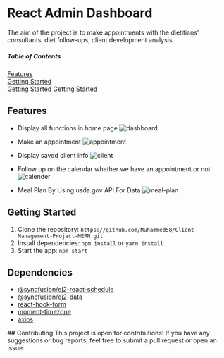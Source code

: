 # React Admin Dashboard
The aim of the project is to make appointments with the dietitians' consultants, diet follow-ups, client development analysis.

##### Table of Contents  
[Features](#features)  
[Getting Started](#getting-started)  
[Getting Started](#dependencies) 
[Getting Started](#contributing) 

<a name="features"></a>
## Features
- Display all functions in home page
![dashboard](https://user-images.githubusercontent.com/45498530/121350897-2fd78f00-c8f9-11eb-8f54-e19f57d830d9.gif)

- Make an appointment
![appointment](https://user-images.githubusercontent.com/45498530/121350984-4aaa0380-c8f9-11eb-9a32-d549a2da6eb2.gif)

- Display saved client info
![client](https://user-images.githubusercontent.com/45498530/121350985-4b429a00-c8f9-11eb-8f8f-34cad76cd08a.gif)

- Follow up on the calendar whether we have an appointment or not
![calender](https://user-images.githubusercontent.com/45498530/121350987-4b429a00-c8f9-11eb-953f-0a398711be3a.gif)

- Meal Plan By Using usda.gov API For Data
![meal-plan](https://user-images.githubusercontent.com/45498530/121350989-4bdb3080-c8f9-11eb-9ad7-4a700e228a79.gif)


<a name="getting-started"></a>
## Getting Started
1. Clone the repository: `https://github.com/Muhammed58/Client-Management-Project-MERN.git`
2. Install dependencies: `npm install` or `yarn install`
3. Start the app: `npm start`

<a name="dependencies"></a>
## Dependencies
- [@syncfusion/ej2-react-schedule](https://www.npmjs.com/package/@syncfusion/ej2-react-schedule)
- [@syncfusion/ej2-data](https://www.npmjs.com/package/@syncfusion/ej2-data)
- [react-hook-form](https://react-hook-form.com/)
- [moment-timezone](https://momentjs.com/timezone/)
- [axios](https://www.npmjs.com/package/axios)

<a name="contributing"/>
## Contributing
This project is open for contributions! If you have any suggestions or bug reports, feel free to submit a pull request or open an issue.
